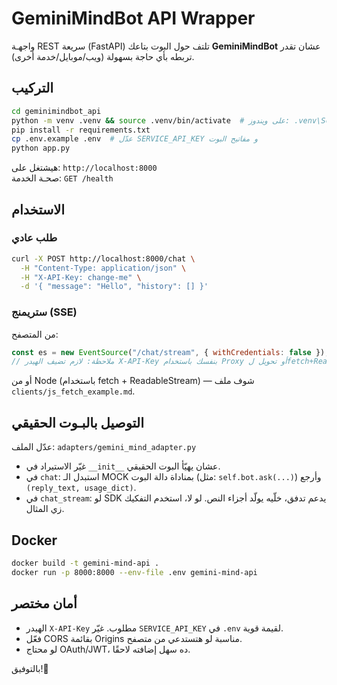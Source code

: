 # GeminiMindBot API Wrapper

واجهـة REST سريعة (FastAPI) تلتف حول البوت بتاعك **GeminiMindBot** عشان تقدر تربطه بأي حاجة بسهولة (ويب/موبايل/خدمة أخرى).

## التركيب

```bash
cd geminimindbot_api
python -m venv .venv && source .venv/bin/activate  # على ويندوز: .venv\Scripts\activate
pip install -r requirements.txt
cp .env.example .env  # عدّل SERVICE_API_KEY و مفاتيح البوت
python app.py
```

هيشتغل على: `http://localhost:8000`  
صحـة الخدمة: `GET /health`

## الاستخدام

### طلب عادي
```bash
curl -X POST http://localhost:8000/chat \
  -H "Content-Type: application/json" \
  -H "X-API-Key: change-me" \
  -d '{ "message": "Hello", "history": [] }'
```

### ستريمنج (SSE)
من المتصفح:
```js
const es = new EventSource("/chat/stream", { withCredentials: false });
// ملاحظة: لازم تضيف الهيدر X-API-Key بنفسك باستخدام Proxy أو تحويل لfetch+ReadableStream لو عايز هيدر مخصص
```

أو من Node (باستخدام fetch + ReadableStream) — شوف ملف `clients/js_fetch_example.md`.

## التوصيل بالبـوت الحقيقي

عدّل الملف: `adapters/gemini_mind_adapter.py`
- غيّر الاستيراد في `__init__` عشان يهيّأ البوت الحقيقي.
- في `chat`: استبدل الـ MOCK بمناداة دالة البوت (مثل: `self.bot.ask(...)`) وأرجع `(reply_text, usage_dict)`.
- في `chat_stream`: لو SDK يدعم تدفق، خلّيه يولّد أجزاء النص. لو لا، استخدم التفكيك زي المثال.

## Docker

```bash
docker build -t gemini-mind-api .
docker run -p 8000:8000 --env-file .env gemini-mind-api
```

## أمان مختصر
- الهيدر `X-API-Key` مطلوب. غيّر `SERVICE_API_KEY` في `.env` لقيمة قوية.
- فعّل CORS بقائمة Origins مناسبة لو هتستدعي من متصفح.
- لو محتاج OAuth/JWT، ده سهل إضافته لاحقًا.

بالتوفيق!🚀
